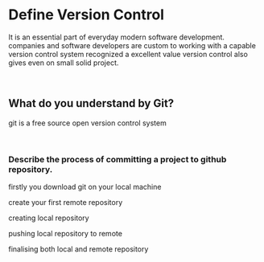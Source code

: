 <!DOCTYPE html>
<html lang="en">
<head>
    <meta charset="UTF-8">
    <meta http-equiv="X-UA-Compatible" content="IE=edge">
    <meta name="viewport" content="width=device-width, initial-scale=1.0">
    <title>Document</title>
</head>
<body>
    <h1> Define Version Control </h1>
    <p>  It is an essential part of everyday modern software development.
companies and software developers are custom to working with a capable version control system
recognized a excellent value version control also gives even on small solid project.</p>
<br>
  <h2>What do you understand by Git? </h2>
  <p>git is a free source open version control system </p>
<br>
  <h3> Describe the process of committing a project to github repository.</h3>
  <p> firstly you download git on your local machine</p>
  <p> create your first remote repository </p>
  <p> creating local repository </p>
  <p> pushing local repository to remote </p>
  <p> finalising both local and remote repository </p>
</body>
</html>